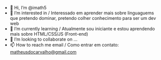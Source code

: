 - 👋 Hi, I’m @imath5
- 👀 I’m interested in / Interessado em aprender mais sobre linguaguems que pretendo dominar, pretendo colher conhecimento para ser um dev web
- 🌱 I’m currently learning / Atualmente sou iniciante e estou aprendendo mais sobre HTML/CSS/JS (Front-end)
- 💞️ I’m looking to collaborate on ...
- 📫 How to reach me email / Como entrar em contato: matheusdocarvalho@gmail.com
                              
                             

<!---
imath5/imath5 is a ✨ special ✨ repository because its `README.md` (this file) appears on your GitHub profile.
You can click the Preview link to take a look at your changes.
--->
